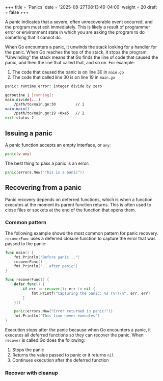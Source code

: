 +++
title = 'Panics'
date = '2025-08-27T08:13:49-04:00'
weight = 20
draft = false
+++

A panic indicates that a severe, often unrecoverable event occurred, and the program must exit immediately. This is likely a result of programmer error or environment state in which you are asking the program to do something that it cannot do.

When Go encounters a panic, it unwinds the stack looking for a handler for the panic. When Go reaches the top of the stack, it stops the program. "Unwinding" the stack means that Go finds the line of code that caused the panic, and then the line that called that, and so on. For example:
1. The code that caused the panic is on line 30 in `main.go`
2. The code that called line 30 is on line 19 in `main.go`

```bash
panic: runtime error: integer divide by zero

goroutine 1 [running]:
main.divide(...)
	/path/to/main.go:30         // 1 
main.main()
	/path/to/main.go:19 +0xe5   // 2
exit status 2
```

## Issuing a panic

A panic function accepts an empty interface, or `any`:

```go
panic(v any)
```
The best thing to pass a panic is an error:

```go
panic(errors.New("This is a panic"))
```

## Recovering from a panic

Panic recovery depends on deferred functions, which is when a function executes at the moment its parent function returns. This is often used to close files or sockets at the end of the function that opens them.

### Common pattern

The following example shows the most common pattern for panic recovery. `recoverFunc` uses a deferred closure function to capture the error that was passed to the panic:

```go
func main() {
	fmt.Println("Before panic...")
	recoverFunc()
	fmt.Println("...after panic")
}

func recoverFunc() {
	defer func() {
		if err := recover(); err != nil {
			fmt.Printf("Capturing the panic: %s (%T)\n", err, err)
		}
	}()

	panic(errors.New("Error returned in panic!"))
	fmt.Println("This line never executes")
}
```
Execution stops after the panic because when Go encounters a panic, it executes all deferred functions so they can recover the panic. When `recover` is called Go does the following:
1. Stops the panic
2. Returns the value passed to panic or it returns `nil`
3. Continues execution after the deferred function

### Recover with cleanup

